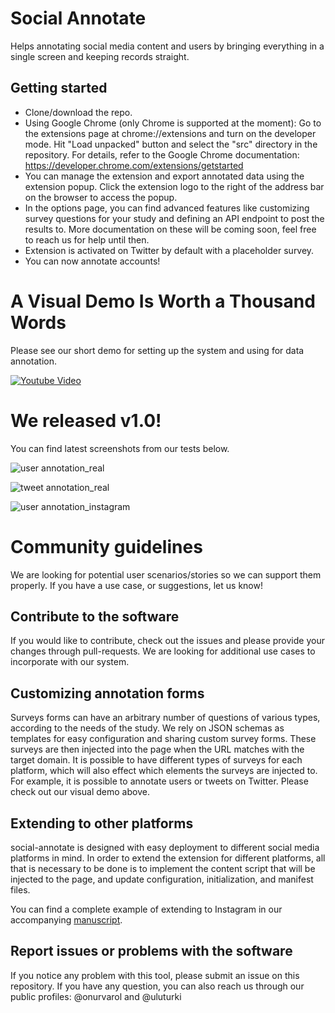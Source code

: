 # Social Annotate

Helps annotating social media content and users by bringing everything in a single screen and keeping records straight.

## Getting started

* Clone/download the repo.
* Using Google Chrome (only Chrome is supported at the moment): Go to the extensions page at chrome://extensions and turn on the developer mode. Hit "Load unpacked" button and select the "src" directory in the repository. For details, refer to the Google Chrome documentation:
https://developer.chrome.com/extensions/getstarted
* You can manage the extension and export annotated data using the extension popup. Click the extension logo to the right of the address bar on the browser to access the popup.
* In the options page, you can find advanced features like customizing survey questions for your study and defining an API endpoint to post the results to. More documentation on these will be coming soon, feel free to reach us for help until then.
* Extension is activated on Twitter by default with a placeholder survey.  
* You can now annotate accounts!


# A Visual Demo Is Worth a Thousand Words

Please see our short demo for setting up the system and using for data annotation.

[![Youtube Video](https://github.com/uluturki/twitter_annotate/blob/master/docs/img/youtube-thumbnail.png)](https://www.youtube.com/watch?v=rSJiVwJzM2k)


# We released v1.0!

You can find latest screenshots from our tests below.

![user annotation_real](https://github.com/uluturki/twitter_annotate/blob/master/docs/img/content-annotator_tweet_survey_example.png)

![tweet annotation_real](https://github.com/uluturki/twitter_annotate/blob/master/docs/img/content-annotator_user_survey_example_new.png)

![user annotation_instagram](https://github.com/uluturki/twitter_annotate/blob/master/docs/img/content-annotator_instagram_user_survey_example.png)

# Community guidelines

We are looking for potential user scenarios/stories so we can support them properly. If you have a use case, or suggestions, let us know! 

## Contribute to the software

If you would like to contribute, check out the issues and please provide your changes through pull-requests. We are looking for additional use cases to incorporate with our system.

## Customizing annotation forms

Surveys forms can have an arbitrary number of questions of various types, according to the needs of the study. We rely on JSON schemas as templates for easy configuration and sharing custom survey forms. These surveys are then injected into the page when the URL matches with the target domain. It is possible to have different types of surveys for each platform, which will also effect which elements the surveys are injected to. For example, it is possible to annotate users or tweets on Twitter. Please check out our visual demo above.

## Extending to other platforms

social-annotate is designed with easy deployment to different social media platforms in mind. In order to extend the extension for different platforms, all that is necessary to be done is to implement the content script that will be injected to the page, and update configuration, initialization, and manifest files. 

You can find a complete example of extending to Instagram in our accompanying [manuscript](https://github.com/uluturki/social-annotate/blob/master/manuscript/manuscipt-preview.pdf).

## Report issues or problems with the software

If you notice any problem with this tool, please submit an issue on this repository. If you have any question, you can also reach us through our public profiles: @onurvarol and @uluturki
